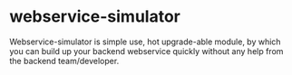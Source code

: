 webservice-simulator
====================

Webservice-simulator is simple use, hot upgrade-able module, by which you can build up your backend webservice quickly without any help from the backend team/developer.
